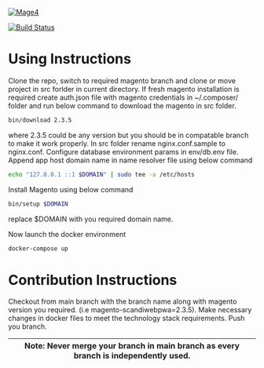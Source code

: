 [![Mage4](http://www.mage4.com/wp-content/uploads/2019/10/Asset-1-1.png)]()

[![Build Status](https://travis-ci.org/joemccann/dillinger.svg?branch=master)](https://travis-ci.org/joemccann/dillinger)
# Using Instructions
Clone the repo, switch to required magento branch  and clone or move project in src
forlder in current directory. If fresh magento installation is required create auth.json file with magento credentials in ~/.composer/ folder and run below command to download the magento in src folder.

```sh
bin/download 2.3.5
```
where 2.3.5 could be any version but you should be in compatable branch to make it work properly.
In src folder rename nginx.conf.sample to nginx.conf.
Configure database environment params in  env/db.env file.
Append app host domain name in name resolver file using below command

```sh
echo "127.0.0.1 ::1 $DOMAIN" | sudo tee -a /etc/hosts
```
Install Magento using below command 
```sh
bin/setup $DOMAIN
```
replace $DOMAIN with you required domain name.

Now launch the docker environment 
```sh
docker-compose up
```
# Contribution Instructions
Checkout from main branch with the branch name along with magento version you required. (i.e magento-scandiwebpwa=2.3.5). Make necessary changes in docker files to meet the technology stack requirements. Push you branch.

| Note: Never merge your branch in main branch as every branch is independently used.   |
| --- |
